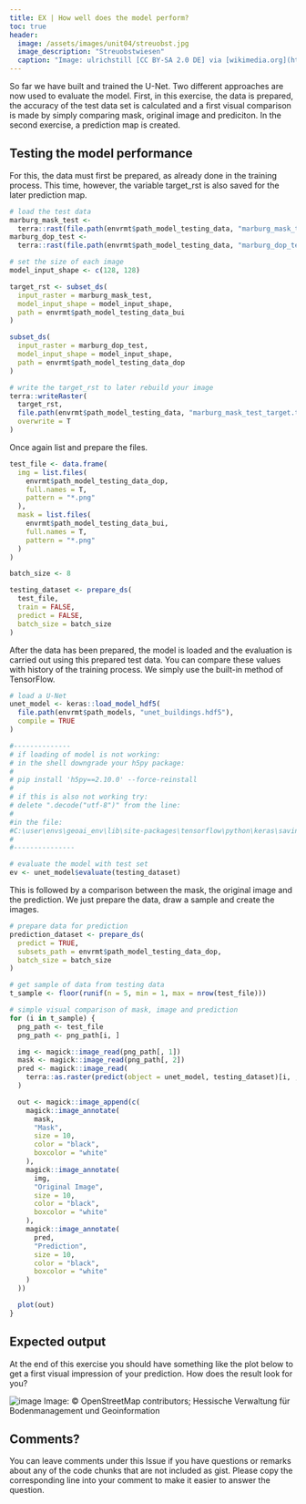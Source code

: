 ```yaml
---
title: EX | How well does the model perform?
toc: true
header:
  image: /assets/images/unit04/streuobst.jpg
  image_description: "Streuobstwiesen"
  caption: "Image: ulrichstill [CC BY-SA 2.0 DE] via [wikimedia.org](https://commons.wikimedia.org/wiki/File:Tuebingen_Streuobstwiese.jpg)"
---
```



So far we have built and trained the U-Net. Two different approaches are now used to evaluate the model. First, in this exercise, the data is prepared, the accuracy of the test data set is calculated and a first visual comparison is made by simply comparing mask, original image and prediciton. In the second exercise, a prediction map is created.

## Testing the model performance
For this, the data must first be prepared, as already done in the training process. This time, however, the variable target_rst is also saved for the later prediction map. 

```r
# load the test data
marburg_mask_test <-
  terra::rast(file.path(envrmt$path_model_testing_data, "marburg_mask_test.tif"))
marburg_dop_test <-
  terra::rast(file.path(envrmt$path_model_testing_data, "marburg_dop_test.tif"))

# set the size of each image
model_input_shape <- c(128, 128)

target_rst <- subset_ds(
  input_raster = marburg_mask_test,
  model_input_shape = model_input_shape,
  path = envrmt$path_model_testing_data_bui
)

subset_ds(
  input_raster = marburg_dop_test,
  model_input_shape = model_input_shape,
  path = envrmt$path_model_testing_data_dop
)

# write the target_rst to later rebuild your image
terra::writeRaster(
  target_rst,
  file.path(envrmt$path_model_testing_data, "marburg_mask_test_target.tif"),
  overwrite = T
)
```
Once again list and prepare the files.

```r 
test_file <- data.frame(
  img = list.files(
    envrmt$path_model_testing_data_dop,
    full.names = T,
    pattern = "*.png"
  ),
  mask = list.files(
    envrmt$path_model_testing_data_bui,
    full.names = T,
    pattern = "*.png"
  )
)

batch_size <- 8

testing_dataset <- prepare_ds(
  test_file,
  train = FALSE,
  predict = FALSE,
  batch_size = batch_size
)
```

After the data has been prepared, the model is loaded and the evaluation is carried out using this prepared test data. You can compare these values with history of the training process. We simply use the built-in method of TensorFlow.

```r
# load a U-Net
unet_model <- keras::load_model_hdf5(
  file.path(envrmt$path_models, "unet_buildings.hdf5"),
  compile = TRUE
)

#--------------
# if loading of model is not working:
# in the shell downgrade your h5py package:
# 
# pip install 'h5py==2.10.0' --force-reinstall
#
# if this is also not working try:
# ​delete ".decode("utf-8")" from the line: 
#    
#in the file: 
#C:\user\envs\geoai_env\lib\site-packages\tensorflow\python\keras\saving\hdf5_format.py
#
#---------------

# evaluate the model with test set
ev <- unet_model$evaluate(testing_dataset)
```
This is followed by a comparison between the mask, the original image and the prediction. We just prepare the data, draw a sample and create the images.


```r 
# prepare data for prediction
prediction_dataset <- prepare_ds(
  predict = TRUE,
  subsets_path = envrmt$path_model_testing_data_dop,
  batch_size = batch_size
)

# get sample of data from testing data
t_sample <- floor(runif(n = 5, min = 1, max = nrow(test_file)))

# simple visual comparison of mask, image and prediction
for (i in t_sample) {
  png_path <- test_file
  png_path <- png_path[i, ]

  img <- magick::image_read(png_path[, 1])
  mask <- magick::image_read(png_path[, 2])
  pred <- magick::image_read(
    terra::as.raster(predict(object = unet_model, testing_dataset)[i, , , ])
  )

  out <- magick::image_append(c(
    magick::image_annotate(
      mask,
      "Mask",
      size = 10,
      color = "black",
      boxcolor = "white"
    ),
    magick::image_annotate(
      img,
      "Original Image",
      size = 10,
      color = "black",
      boxcolor = "white"
    ),
    magick::image_annotate(
      pred,
      "Prediction",
      size = 10,
      color = "black",
      boxcolor = "white"
    )
  ))

  plot(out)
}
```

## Expected output
At the end of this exercise you should have something like the plot below to get a first visual impression of your prediction. How does the result look for you?


![image](../assets/images/unit04/prediction.png)
Image: © OpenStreetMap contributors; Hessische Verwaltung für Bodenmanagement und Geoinformation 

## Comments?
You can leave comments under this Issue if you have questions or remarks about any of the code chunks that are not included as gist. Please copy the corresponding line into your comment to make it easier to answer the question. 


<script src="https://utteranc.es/client.js"
        repo="GeoMOER/geoAI"
        issue-term="GeoAI_2021_unit_04_EX_performance"
        theme="github-light"
        crossorigin="anonymous"
        async>
</script>

